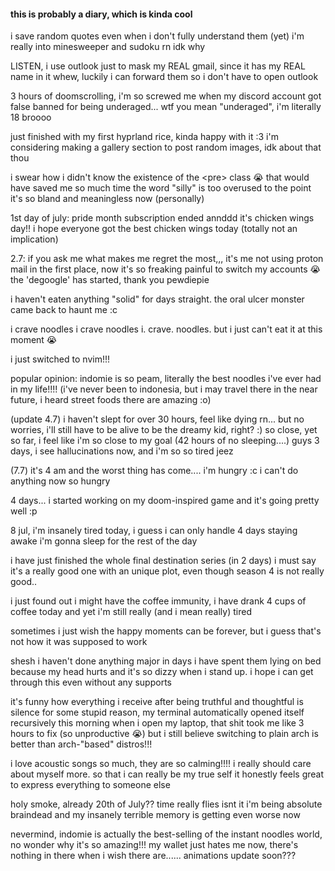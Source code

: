 #### this is probably a diary, which is kinda cool
i save random quotes even when i don't fully understand them (yet)
i'm really into minesweeper and sudoku rn idk why

LISTEN, i use outlook just to mask my REAL gmail, since it has my REAL name in it
whew, luckily i can forward them so i don't have to open outlook

3 hours of doomscrolling, i'm so screwed
me when my discord account got false banned for being underaged...
wtf you mean "underaged", i'm literally 18 broooo

just finished with my first hyprland rice, kinda happy with it :3
i'm considering making a gallery section to post random images, idk about that thou

i swear how i didn't know the existence of the &lt;pre&gt; class :sob: that would have saved me so much time
the word "silly" is too overused to the point it's so bland and meaningless now (personally)

1st day of july: pride month subscription ended annddd it's chicken wings day!!
i hope everyone got the best chicken wings today (totally not an implication)

2.7: if you ask me what makes me regret the most,,, it's me not using proton mail in the first place, now it's so freaking painful to switch my accounts 😭️
the 'degoogle' has started, thank you pewdiepie

i haven't eaten anything "solid" for days straight. the oral ulcer monster came back to haunt me :c

i crave noodles
i crave noodles
i. crave. noodles.
but i just can't eat it at this moment 😭️

i just switched to nvim!!!

popular opinion: indomie is so peam, literally the best noodles i've ever had in my life!!!!
(i've never been to indonesia, but i may travel there in the near future, i heard street foods there are amazing :o)

(update 4.7) i haven't slept for over 30 hours, feel like dying rn...
but no worries, i'll still have to be alive to be the dreamy kid, right? :)
so close, yet so far, i feel like i'm so close to my goal (42 hours of no sleeping....)
guys 3 days, i see hallucinations now, and i'm so so tired jeez

(7.7) it's 4 am and the worst thing has come.... i'm hungry :c
i can't do anything now
so hungry

4 days...
i started working on my doom-inspired game and it's going pretty well :p

8 jul, i'm insanely tired today, i guess i can only handle 4 days staying awake
i'm gonna sleep for the rest of the day

i have just finished the whole final destination series (in 2 days)
i must say it's a really good one with an unique plot, even though season 4 is not really good..

i just found out i might have the coffee immunity, i have drank 4 cups of coffee today and yet i'm still really (and i mean really) tired

sometimes i just wish the happy moments can be forever, but i guess that's not how it was supposed to work

shesh i haven't done anything major in days
i have spent them lying on bed because my head hurts and it's so dizzy when i stand up.
i hope i can get through this even without any supports

it's funny how everything i receive after being truthful and thoughtful is silence
for some stupid reason, my terminal automatically opened itself recursively this morning when i open my laptop, that shit took me like 3 hours to fix (so unproductive :sob:)
but i still believe switching to plain arch is better than arch-"based" distros!!!

i love acoustic songs so much, they are so calming!!!!
i really should care about myself more.
so that i can really be my true self
it honestly feels great to express everything to someone else

holy smoke, already 20th of July?? time really flies isnt it
i'm being absolute braindead and my insanely terrible memory is getting even worse now

nevermind, indomie is actually the best-selling of the instant noodles world, no wonder why it's so amazing!!!
my wallet just hates me now, there's nothing in there when i wish there are......
animations update soon???
